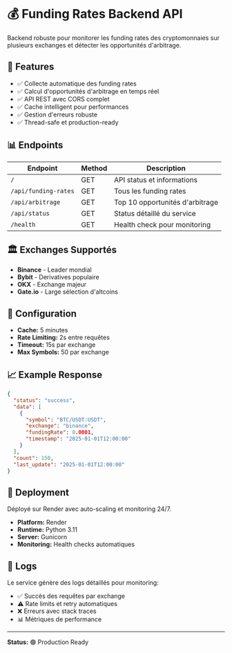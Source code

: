 # 💰 Funding Rates Backend API

Backend robuste pour monitorer les funding rates des cryptomonnaies sur plusieurs exchanges et détecter les opportunités d'arbitrage.

## 🚀 Features

- ✅ Collecte automatique des funding rates
- ✅ Calcul d'opportunités d'arbitrage en temps réel
- ✅ API REST avec CORS complet
- ✅ Cache intelligent pour performances
- ✅ Gestion d'erreurs robuste
- ✅ Thread-safe et production-ready

## 📊 Endpoints

| Endpoint | Method | Description |
|----------|--------|-------------|
| `/` | GET | API status et informations |
| `/api/funding-rates` | GET | Tous les funding rates |
| `/api/arbitrage` | GET | Top 10 opportunités d'arbitrage |
| `/api/status` | GET | Status détaillé du service |
| `/health` | GET | Health check pour monitoring |

## 🏛️ Exchanges Supportés

- **Binance** - Leader mondial
- **Bybit** - Derivatives populaire  
- **OKX** - Exchange majeur
- **Gate.io** - Large sélection d'altcoins

## 🔧 Configuration

- **Cache:** 5 minutes
- **Rate Limiting:** 2s entre requêtes
- **Timeout:** 15s par exchange
- **Max Symbols:** 50 par exchange

## 📈 Example Response

```json
{
  "status": "success",
  "data": [
    {
      "symbol": "BTC/USDT:USDT",
      "exchange": "binance",
      "fundingRate": 0.0001,
      "timestamp": "2025-01-01T12:00:00"
    }
  ],
  "count": 150,
  "last_update": "2025-01-01T12:00:00"
}
```

## 🚀 Deployment

Déployé sur Render avec auto-scaling et monitoring 24/7.

- **Platform:** Render
- **Runtime:** Python 3.11
- **Server:** Gunicorn
- **Monitoring:** Health checks automatiques

## 📝 Logs

Le service génère des logs détaillés pour monitoring:
- ✅ Succès des requêtes par exchange
- ⚠️ Rate limits et retry automatiques  
- ❌ Erreurs avec stack traces
- 📊 Métriques de performance

---

**Status:** 🟢 Production Ready
